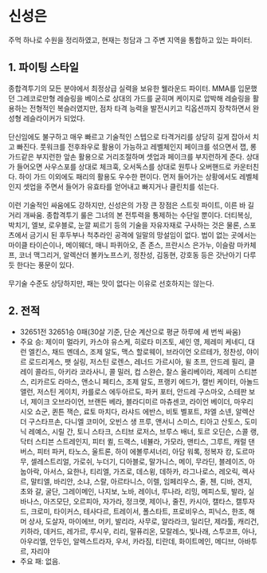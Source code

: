 # 신성은
주먹 하나로 수원을 정리하였고, 현재는 청담과 그 주변 지역을 통합하고 있는 파이터.

## 1. 파이팅 스타일
종합격투기의 모든 분야에서 최정상급 실력을 보유한 웰라운드 파이터. MMA를 입문했던 그레코로만형 레슬링을 베이스로 상대의 가드를 굳히며 케이지로 압박해 레슬링을 활용하는 전형적인 복슬러였지만, 점차 타격 능력을 발전시키고 킥옵션까지 장착하면서 완성형 레슬라이커가 되었다.<br /><br />
단신임에도 불구하고 매우 빠르고 기술적인 스텝으로 타격거리를 상당히 길게 잡아서 치고 빠진다. 풋워크를 전후좌우로 활용이 가능하고 레벨체인지 페이크를 섞으면서 잽, 롱가드같은 부지런한 앞손 활용으로 거리조절하며 셋업과 페이크를 부지런하게 준다. 상대가 들어오면 사우스포를 상대로 체크훅, 오서독스를 상대로 원투나 오버핸드로 카운터친다. 하이 가드 이외에도 패리의 활용도 우수한 편이다. 먼저 들어가는 상황에서도 레벨체인지 셋업을 주면서 들어가 유효타를 얻어내고 빠지거나 클린치를 섞는다.<br /><br />
이런 기술적인 싸움에도 강하지만, 신성은의 가장 큰 장점은 스트릿 파이트, 이른 바 길거리 개싸움. 종합격투기 룰은 그녀의 본 전투력을 통제하는 수단일 뿐이다. 더티복싱, 박치기, 엘보, 로우블로, 눈깔 찌르기 등의 기술을 자유자재로 구사하는 것은 물론, 스포츠에서 금기시 된 후두부나 척추라인 공격에 일말의 망설임이 없다. 법이 없는 곳에서는 마이클 타이슨이나, 메이웨더, 매니 파퀴아오, 존 존스, 프란시스 은가누, 이슬람 마카체프, 코너 맥그리거, 알렉산더 볼카노프스키, 정찬성, 김동현, 강호동 등은 갓난아기 다루듯 한다는 풍문이 있다.<br /><br />
무기술 수준도 상당하지만, 패는 맛이 없다는 이유로 선호하지는 않는다.

## 2. 전적
- 32651전 32651승 0패(30살 기준, 단순 계산으로 평균 하루에 세 번씩 싸움)
- 주요 승: 제이미 멀라키, 카스야 유스케, 히로타 미즈토, 셰인 영, 제레미 케네디, 대런 엘킨스, 채드 멘데스, 조제 알도, 맥스 할로웨이, 브라이언 오르테가, 정찬성, 야이르 로드리게스, 팻 실링, 저스틴 로렌스, 레너드 가르시아, 윌 초프, 안드레 필리, 클레이 콜라드, 아키라 코라사니, 콜 밀러, 컵 스완슨, 찰스 올리베이라, 제레미 스티븐스, 리카르도 라마스, 앤소니 페티스, 조제 알도, 프랭키 에드가, 캘빈 케이터, 아놀드 앨런, 저스틴 게이치, 카를로스 에두아르도, 파커 포터, 안드레 구스마오, 스테판 보너, 제이크 오브라이언, 브랜든 베라, 블라디미르 마츄센코, 라이언 베이더, 마우리시오 쇼군, 퀸튼 잭슨, 료토 마치다, 라샤드 에반스, 비토 벨포트, 차엘 소넨, 알렉산더 구스타프손, 다니엘 코미어, 오빈스 생 프루, 앤서니 스미스, 티아고 산토스, 도미닉 레예스, 시릴 간, 토니 스타크, 스티브 로저스, 브루스 배너, 토르 오딘슨, 스콜 랭, 닥터 스티븐 스트레인지, 피터 퀼, 드랙스, 네뷸라, 가모라, 맨티스, 그루트, 캐럴 댄버스, 피터 파커, 타노스, 울트론, 하이 에볼루셔너리, 아담 워록, 정복자 캉, 도르마무, 셀레스트리얼, 가로쉬, 누더기, 디아블로, 말가니스, 메이, 무라딘, 블레이즈, 아눕아락, 아서스, 요한나, 티리엘, 가즈로, 데스윙, 데하카, 라그나로스, 레오릭, 렉사르, 말티엘, 바리안, 소냐, 스랄, 아르타니스, 이렐, 임페리우스, 줄, 첸, 디바, 겐지, 초와 갈, 굴단, 그레이메인, 나지보, 노바, 레이너, 루나라, 리밍, 메피스토, 발라, 실바나스, 아즈모단, 오르피아, 자가라, 정크랫, 제이나, 줄진, 카시아, 캘타스, 캘투자드, 크로미, 타이커스, 테사다르, 트레이서, 폴스타트, 프로비우스, 피닉스, 한조, 해머 상사, 도살자, 마이에브, 머키, 발리라, 사무로, 알라라크, 일리단, 제라툴, 캐리건, 키하라, 데커드, 레가르, 루시우, 리리, 말퓨리온, 모랄레스, 빛나래, 스투코프, 아나, 아우리엘, 안두인, 알렉스트라자, 우서, 카라짐, 티란데, 화이트메인, 메디브, 아바투르, 자리야
- 주요 패: 없음.
